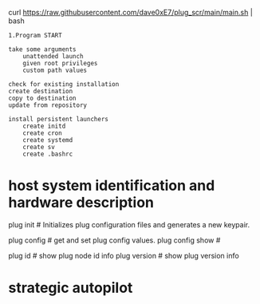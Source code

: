 

curl https://raw.githubusercontent.com/dave0xE7/plug_scr/main/main.sh | bash


    1.Program START

    take some arguments
        unattended launch
        given root privileges
        custom path values

    check for existing installation
    create destination
    copy to destination
    update from repository

    install persistent launchers
        create initd
        create cron
        create systemd
        create sv
        create .bashrc



# host system identification and hardware description


plug init           # Initializes plug configuration files and generates a new keypair.

plug config         # get and set plug config values.
plug config show    # 

plug id             # show plug node id info
plug version        # show plug version info



# strategic autopilot

    
